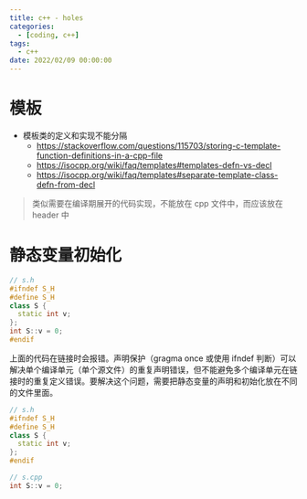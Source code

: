 ```yaml
---
title: c++ - holes
categories: 
  - [coding, c++]
tags:
  - c++
date: 2022/02/09 00:00:00
---
```


# 模板

- 模板类的定义和实现不能分隔
  - https://stackoverflow.com/questions/115703/storing-c-template-function-definitions-in-a-cpp-file
  - https://isocpp.org/wiki/faq/templates#templates-defn-vs-decl
  - https://isocpp.org/wiki/faq/templates#separate-template-class-defn-from-decl

> 类似需要在编译期展开的代码实现，不能放在 cpp 文件中，而应该放在 header 中

# 静态变量初始化

```c++
// s.h
#ifndef S_H
#define S_H
class S {
  static int v;
};
int S::v = 0;
#endif
```

上面的代码在链接时会报错。声明保护（gragma once 或使用 ifndef 判断）可以解决单个编译单元（单个源文件）的重复声明错误，但不能避免多个编译单元在链接时的重复定义错误。要解决这个问题，需要把静态变量的声明和初始化放在不同的文件里面。

```c++
// s.h
#ifndef S_H
#define S_H
class S {
  static int v;
};
#endif

// s.cpp
int S::v = 0;
```

